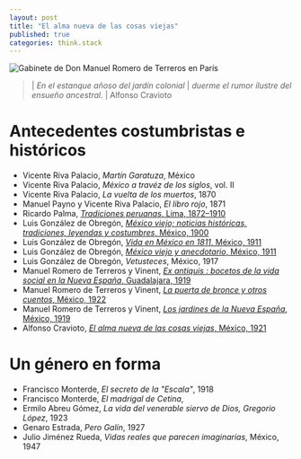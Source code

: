 ```yaml
---
layout: post
title: "El alma nueva de las cosas viejas"
published: true
categories: think.stack
---
```


![Gabinete de Don Manuel Romero de Terreros en París](https://d1lfxha3ugu3d4.cloudfront.net/images/opencollection/objects/size4/53.180.1.jpg)

> | *En el estanque añoso del jardín colonial*
> | *duerme el rumor ilustre del ensueño ancestral.*
> |                                      Alfonso Cravioto

# Antecedentes costumbristas e históricos

- Vicente Riva Palacio, *Martín Garatuza*, México 
- Vicente Riva Palacio, *México a travéz de los siglos*, vol. II
- Vicente Riva Palacio, *La vuelta de los muertos*, 1870
- Manuel Payno y Vicente Riva Palacio, *El libro rojo*, 1871
- Ricardo Palma, [*Tradiciones peruanas*, Lima, 1872–1910](https://archive.org/search.php?query=tradiciones%20peruanas)
- Luis González de Obregón, [*México viejo; noticias históricas, tradiciones, leyendas y costumbres*, México, 1900](https://archive.org/details/mxicoviejoyane00gonz/page/n4)
- Luis González de Obregón, [*Vida en México en 1811*, México, 1911](https://archive.org/details/lavidademexicoen00gonz/page/14)
- Luis González de Obregón, [*México viejo y anecdotario*, México, 1911](https://archive.org/details/mxicoviejoyane00gonz)
- Luis González de Obregón, *Vetusteces*, México, 1917
- Manuel Romero de Terreros y Vinent, [*Ex antiquis : bocetos de la vida social en la Nueva España*, Guadalajara, 1919](https://archive.org/details/exantiquisboceto00romeuoft/page/n5)
- Manuel Romero de Terreros y Vinent, [*La puerta de bronce y otros cuentos*, México, 1922]()
- Manuel Romero de Terreros y Vinent, [*Los jardines de la Nueva España*, México, 1919](https://babel.hathitrust.org/cgi/pt?id=uc1.31158006029622;view=1up;seq=10)
- Alfonso Cravioto, [*El alma nueva de las cosas viejas*, México, 1921](https://babel.hathitrust.org/cgi/pt?id=txu.059173025262872;view=1up;seq=13)

# Un género en forma

- Francisco Monterde, *El secreto de la "Escala"*, 1918
- Francisco Monterde, *El madrigal de Cetina*, 
- Ermilo Abreu Gómez, *La vida del venerable siervo de Dios, Gregorio López*, 1923
- Genaro Estrada, *Pero Galín*, 1927
- Julio Jiménez Rueda, *Vidas reales que parecen imaginarias*, México, 1947

